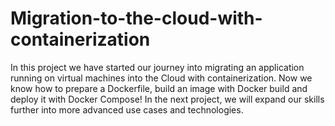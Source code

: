 # Migration-to-the-cloud-with-containerization
In this project we have started our journey into migrating an application running on virtual machines into the Cloud with containerization. Now we know how to prepare a Dockerfile, build an image with Docker build and deploy it with Docker Compose! In the next project, we will expand our skills further into more advanced use cases and technologies.
